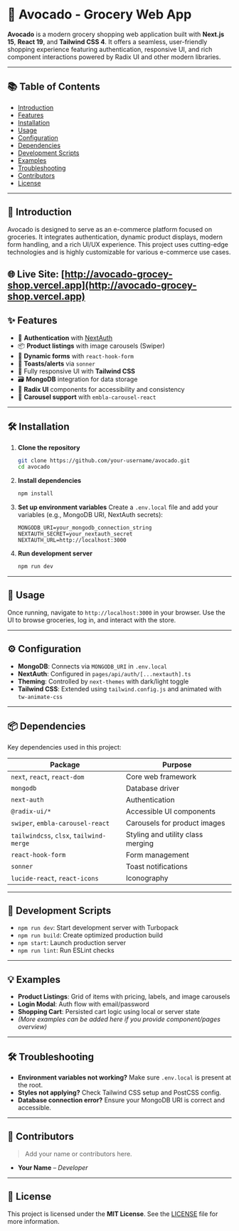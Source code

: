 # 🥑 Avocado - Grocery Web App

**Avocado** is a modern grocery shopping web application built with **Next.js 15**, **React 19**, and **Tailwind CSS 4**. It offers a seamless, user-friendly shopping experience featuring authentication, responsive UI, and rich component interactions powered by Radix UI and other modern libraries.

---

## 📚 Table of Contents

* [Introduction](#-introduction)
* [Features](#-features)
* [Installation](#-installation)
* [Usage](#-usage)
* [Configuration](#-configuration)
* [Dependencies](#-dependencies)
* [Development Scripts](#-development-scripts)
* [Examples](#-examples)
* [Troubleshooting](#-troubleshooting)
* [Contributors](#-contributors)
* [License](#-license)

---

## 📖 Introduction

Avocado is designed to serve as an e-commerce platform focused on groceries. It integrates authentication, dynamic product displays, modern form handling, and a rich UI/UX experience. This project uses cutting-edge technologies and is highly customizable for various e-commerce use cases.

🌐 **Live Site**: [http://avocado-grocey-shop.vercel.app](http://avocado-grocey-shop.vercel.app)
---

## ✨ Features

* 🔐 **Authentication** with [NextAuth](https://next-auth.js.org/)
* 📦 **Product listings** with image carousels (Swiper)
* 🧩 **Dynamic forms** with `react-hook-form`
* 💬 **Toasts/alerts** via `sonner`
* 💅 Fully responsive UI with **Tailwind CSS**
* 🗃️ **MongoDB** integration for data storage
* 🧰 **Radix UI** components for accessibility and consistency
* 🎠 **Carousel support** with `embla-carousel-react`

---

## 🛠️ Installation

1. **Clone the repository**

   ```bash
   git clone https://github.com/your-username/avocado.git
   cd avocado
   ```

2. **Install dependencies**

   ```bash
   npm install
   ```

3. **Set up environment variables**
   Create a `.env.local` file and add your variables (e.g., MongoDB URI, NextAuth secrets):

   ```env
   MONGODB_URI=your_mongodb_connection_string
   NEXTAUTH_SECRET=your_nextauth_secret
   NEXTAUTH_URL=http://localhost:3000
   ```

4. **Run development server**

   ```bash
   npm run dev
   ```

---

## 🚀 Usage

Once running, navigate to `http://localhost:3000` in your browser. Use the UI to browse groceries, log in, and interact with the store.

---

## ⚙️ Configuration

* **MongoDB**: Connects via `MONGODB_URI` in `.env.local`
* **NextAuth**: Configured in `pages/api/auth/[...nextauth].ts`
* **Theming**: Controlled by `next-themes` with dark/light toggle
* **Tailwind CSS**: Extended using `tailwind.config.js` and animated with `tw-animate-css`

---

## 📦 Dependencies

Key dependencies used in this project:

| Package                                 | Purpose                           |
| --------------------------------------- | --------------------------------- |
| `next`, `react`, `react-dom`            | Core web framework                |
| `mongodb`                               | Database driver                   |
| `next-auth`                             | Authentication                    |
| `@radix-ui/*`                           | Accessible UI components          |
| `swiper`, `embla-carousel-react`        | Carousels for product images      |
| `tailwindcss`, `clsx`, `tailwind-merge` | Styling and utility class merging |
| `react-hook-form`                       | Form management                   |
| `sonner`                                | Toast notifications               |
| `lucide-react`, `react-icons`           | Iconography                       |

---

## 🧪 Development Scripts

* `npm run dev`: Start development server with Turbopack
* `npm run build`: Create optimized production build
* `npm start`: Launch production server
* `npm run lint`: Run ESLint checks

---

## 💡 Examples

* **Product Listings**: Grid of items with pricing, labels, and image carousels
* **Login Modal**: Auth flow with email/password
* **Shopping Cart**: Persisted cart logic using local or server state
* *(More examples can be added here if you provide component/pages overview)*

---

## 🛠️ Troubleshooting

* **Environment variables not working?** Make sure `.env.local` is present at the root.
* **Styles not applying?** Check Tailwind CSS setup and PostCSS config.
* **Database connection error?** Ensure your MongoDB URI is correct and accessible.

---

## 👥 Contributors

> Add your name or contributors here.

* **Your Name** – *Developer*

---

## 📄 License

This project is licensed under the **MIT License**. See the [LICENSE](LICENSE) file for more information.
